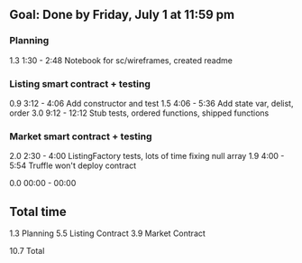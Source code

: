 ## Goal: Done by Friday, July 1 at 11:59 pm

### Planning
1.3	1:30 - 2:48	Notebook for sc/wireframes, created readme

### Listing smart contract + testing
0.9	3:12 - 4:06	Add constructor and test
1.5	4:06 - 5:36	Add state var, delist, order
3.0	9:12 - 12:12	Stub tests, ordered functions, shipped functions

### Market smart contract + testing
2.0	2:30 - 4:00	ListingFactory tests, lots of time fixing null array
1.9	4:00 - 5:54	Truffle won't deploy contract

0.0	00:00 - 00:00	

## Total time
1.3 Planning
5.5 Listing Contract
3.9 Market Contract

10.7 Total
